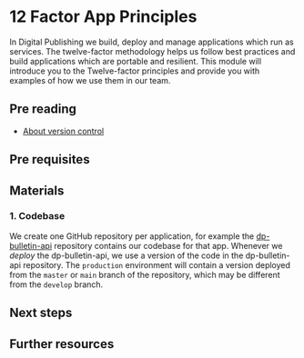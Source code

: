 12 Factor App Principles
===========================

In Digital Publishing we build, deploy and manage applications which run as services. The twelve-factor methodology helps us follow best practices and build applications which are portable and resilient. This module will introduce you to the Twelve-factor principles and provide you with examples of how we use them in our team.

## Pre reading

- [About version control](https://git-scm.com/book/en/v2/Getting-Started-About-Version-Control)

## Pre requisites


## Materials

### 1. **Codebase**
We create one GitHub repository per application, for example the [dp-bulletin-api](https://github.com/ONSdigital/dp-bulletin-api) repository contains our codebase for that app. 
Whenever we _deploy_ the dp-bulletin-api, we use a version of the code in the dp-bulletin-api repository. The `production` environment will contain a version deployed from the `master` or `main` branch of the repository, which may be different from the `develop` branch.

## Next steps


Further resources
----------------------------

